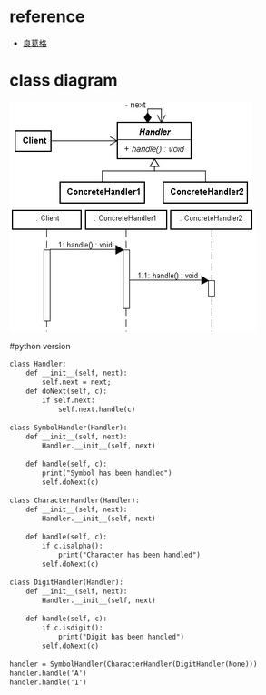# reference
- [良葛格](http://openhome.cc/Gossip/DesignPattern/ChainofResponsibility.htm)

# class diagram
![c1](./ChainOfResponsibility-1.jpg)
![c2](./ChainOfResponsibility-2.jpg)

#python version
```
class Handler:
    def __init__(self, next):
        self.next = next;
    def doNext(self, c):
        if self.next:
            self.next.handle(c)

class SymbolHandler(Handler):
    def __init__(self, next):
        Handler.__init__(self, next)
        
    def handle(self, c):
        print("Symbol has been handled")
        self.doNext(c)

class CharacterHandler(Handler):
    def __init__(self, next):
        Handler.__init__(self, next)
        
    def handle(self, c):
        if c.isalpha():
            print("Character has been handled")
        self.doNext(c)        

class DigitHandler(Handler):
    def __init__(self, next):
        Handler.__init__(self, next)
        
    def handle(self, c):
        if c.isdigit():
            print("Digit has been handled")
        self.doNext(c)        

handler = SymbolHandler(CharacterHandler(DigitHandler(None)))
handler.handle('A')
handler.handle('1')
```
